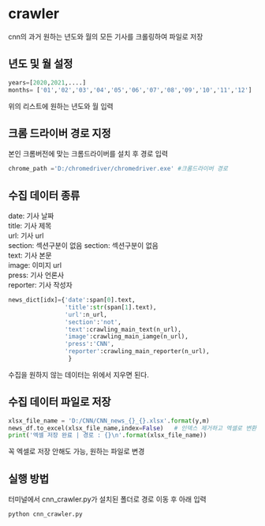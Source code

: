 # crawler 
cnn의 과거 원하는 년도와 월의 모든 기사를 크롤링하여 파일로 저장
## 년도 및 월 설정 
```python
years=[2020,2021,....]
months= ['01','02','03','04','05','06','07','08','09','10','11','12']
```
위의 리스트에 원하는 년도와 월 입력
## 크롬 드라이버 경로 지정
본인 크롬버전에 맞는 크롬드라이버를 설치 후 경로 입력
```python
chrome_path ='D:/chromedriver/chromedriver.exe' #크롬드라이버 경로
```
## 수집 데이터 종류 
date: 기사 날짜  
title: 기사 제목  
url: 기사 url  
section: 섹션구분이 없음 
section: 섹션구분이 없음  
text: 기사 본문  
image: 이미지 url  
press: 기사 언론사  
reporter: 기사 작성자  
```python
news_dict[idx]={'date':span[0].text,
                'title':str(span[1].text),
                'url':n_url,
                'section':'not',
                'text':crawling_main_text(n_url),
                'image':crawling_main_iamge(n_url),
                'press':'CNN',
                'reporter':crawling_main_reporter(n_url),
                 }
```
수집을 원하지 않는 데이터는 위에서 지우면 된다.
## 수집 데이터 파일로 저장
```python
xlsx_file_name = 'D:/CNN/CNN_news_{}_{}.xlsx'.format(y,m)
news_df.to_excel(xlsx_file_name,index=False)   # 인덱스 제거하고 엑셀로 변환 
print('엑셀 저장 완료 | 경로 : {}\n'.format(xlsx_file_name))               
```
꼭 엑셀로 저장 안해도 가능, 원하는 파일로 변경
## 실행 방법
터미널에서 cnn_crawler.py가 설치된 폴더로 경로 이동 후 아래 입력
```
python cnn_crawler.py
```
